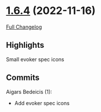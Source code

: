 # [1.6.4](https://github.com/sragia/Exlist/tree/1.6.4) (2022-11-16)

[Full Changelog](https://github.com/sragia/Exlist/compare/1.6.3...1.6.4)

## Highlights

 Small evoker spec icons 

## Commits

Aigars Bedeicis (1):

- Add evoker spec icons

